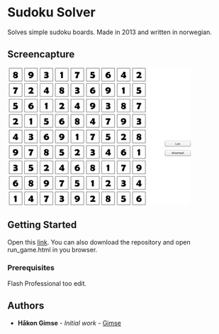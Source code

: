 # Sudoku Solver

Solves simple sudoku boards.
Made in 2013 and written in norwegian.

## Screencapture

![Demo image](demo1.jpg)

## Getting Started

Open this [link](https://rawgit.com/gimse/SudokuSolver/master/run_game.html). You can also download the repository and open run_game.html in you browser.

### Prerequisites

Flash Professional too edit.

## Authors

* **Håkon Gimse** - *Initial work* - [Gimse](https://github.com/gimse)


